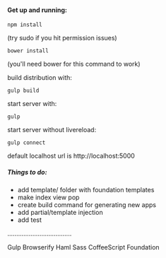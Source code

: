 #### Get up and running:
```shell
npm install
```
(try sudo if you hit permission issues)
```shell
bower install
```
(you'll need bower for this command to work)


build distribution with:
```shell
gulp build
```

start server with:
```shell
gulp
```

start server without livereload:
```shell
gulp connect
```

default localhost url is http://localhost:5000


##### Things to do:
* add template/ folder with foundation templates
* make index view pop
* create build command for generating new apps
* add partial/template injection
* add test

....................................

Gulp
Browserify
Haml
Sass
CoffeeScript
Foundation
